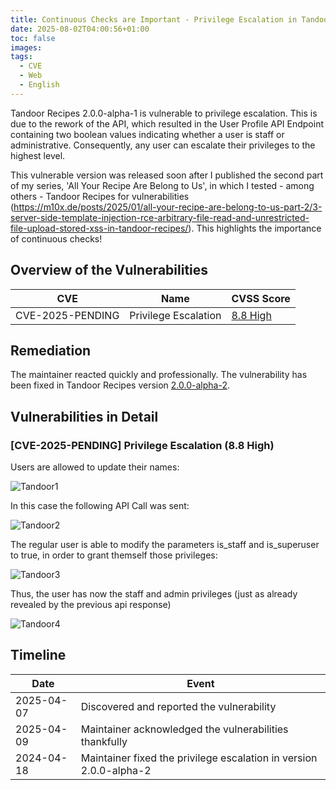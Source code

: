 ```yaml
---
title: Continuous Checks are Important - Privilege Escalation in Tandoor Recipes
date: 2025-08-02T04:00:56+01:00
toc: false
images: 
tags:
  - CVE
  - Web
  - English
---
```


Tandoor Recipes 2.0.0-alpha-1 is vulnerable to privilege escalation. This is due to the rework of the API, which resulted in the User Profile API Endpoint containing two boolean values indicating whether a user is staff or administrative. Consequently, any user can escalate their privileges to the highest level.

This vulnerable version was released soon after I published the second part of my series, 'All Your Recipe Are Belong to Us', in which I tested - among others - Tandoor Recipes for vulnerabilities (https://m10x.de/posts/2025/01/all-your-recipe-are-belong-to-us-part-2/3-server-side-template-injection-rce-arbitrary-file-read-and-unrestricted-file-upload-stored-xss-in-tandoor-recipes/). This highlights the importance of continuous checks!

## Overview of the Vulnerabilities
| CVE | Name                                                                               | CVSS Score      |
| ----- | ---------------------------------------------------------------------------------- | ------ |
| CVE-2025-PENDING | Privilege Escalation | [8.8 High](https://www.first.org/cvss/calculator/3.1#CVSS:3.1/AV:N/AC:L/PR:L/UI:N/S:I/C:H/I:H/A:H) |

## Remediation

The maintainer reacted quickly and professionally. The vulnerability has been fixed in Tandoor Recipes version [2.0.0-alpha-2](https://github.com/TandoorRecipes/recipes/releases/tag/2.0.0-alpha-2).

## Vulnerabilities in Detail

### [CVE-2025-PENDING] Privilege Escalation (8.8 High)

Users are allowed to update their names:

![Tandoor1](/media/2025/08/tandoor1.png)

In this case the following API Call was sent:

![Tandoor2](/media/2025/08/tandoor2.png)

The regular user is able to modify the parameters is_staff and is_superuser to true, in order to grant themself those privileges:

![Tandoor3](/media/2025/08/tandoor3.png)

Thus, the user has now the staff and admin privileges (just as already revealed by the previous api response)

![Tandoor4](/media/2025/08/tandoor4.png)

## Timeline
| Date | Event |
| - | - |
| 2025-04-07 | Discovered and reported the vulnerability |
| 2025-04-09 | Maintainer acknowledged the vulnerabilities thankfully |
| 2024-04-18 | Maintainer fixed the privilege escalation in version 2.0.0-alpha-2 |
